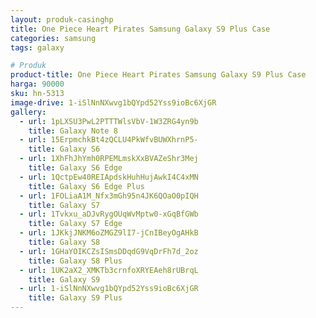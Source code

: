 ```yaml
---
layout: produk-casinghp
title: One Piece Heart Pirates Samsung Galaxy S9 Plus Case
categories: samsung
tags: galaxy

# Produk
product-title: One Piece Heart Pirates Samsung Galaxy S9 Plus Case
harga: 90000
sku: hn-5313
image-drive: 1-iSlNnNXwvg1bQYpd52Yss9ioBc6XjGR
gallery:
  - url: 1pLXSU3PwL2PTTTWlsVbV-1W3ZRG4yn9b
    title: Galaxy Note 8
  - url: 15ErpmchkBt4zQCLU4PkWfvBUWXhrnP5-
    title: Galaxy S6
  - url: 1XhFhJhYmh0RPEMLmskXxBVAZeShr3Mej
    title: Galaxy S6 Edge
  - url: 1QctpEw40REIApdskHuhHujAwkI4C4xMN
    title: Galaxy S6 Edge Plus
  - url: 1FOLiaA1M_Nfx3mGh95n4JK6QOaO0pIQH
    title: Galaxy S7
  - url: 1Tvkxu_aDJvRygOUqWvMptw0-xGqBfGWb
    title: Galaxy S7 Edge
  - url: 1JKkjJNKM6oZMGZ9lI7-jCnIBeyOgAHkB
    title: Galaxy S8
  - url: 1GHaYOIKCZsISmsDDqdG9VqDrFh7d_2oz
    title: Galaxy S8 Plus
  - url: 1UK2aX2_XMKTb3crnfoXRYEAeh8rUBrqL
    title: Galaxy S9
  - url: 1-iSlNnNXwvg1bQYpd52Yss9ioBc6XjGR
    title: Galaxy S9 Plus
---
```

